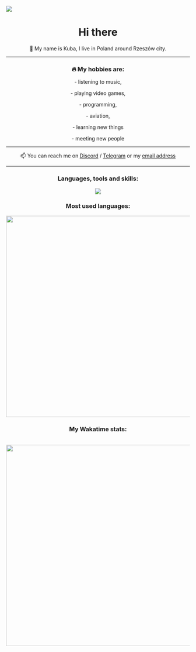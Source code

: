 ![](https://komarev.com/ghpvc/?username=yaquenj&color=blue)
<h1 align="center">Hi there</h1> 
<p align="center">👋 My name is Kuba, I live in Poland around Rzeszów city. </p>
<hr>
<h3 align="center">🔥 My hobbies are: </h3>

<div align="center">
		<p>- listening to music,</p> 
		<p>- playing video games,</p> 
		<p>- programming,</p> 
		<p>- aviation,</p>
		<p>- learning new things</p> 
    <p>- meeting new people</p>
</div>
<hr>
<p align="center">📫 You can reach me on <a target="_blank" href="https://discord.com/users/780475905066926111">Discord</a> / <a target="_blank" href="https://t.me/yaquenj">Telegram</a> or my <a target="_blank" href="mailto:yaquenjs@gmail.com">email address</a></p>
<hr>

<h3 align="center">Languages, tools and skills:</h3>
<!--lang icons-->
<p align="center">
  <a href="https://skillicons.dev">
    <img src="https://skillicons.dev/icons?i=bun,nodejs,js,ts,html,css,sass,discordjs,react,mongodb,mysql,npm,pnpm,vscode,postman,raspberrypi,ubuntu,windows&theme=dark&perline=9" />
  </a>
</p>

<!--profile rating
<h3 align="center">My GitHub profile stats:</h3>
<div align="center">
	<img src="https://github-readme-stats.vercel.app/api/?username=yaquenj&show_icons=true&theme=radical">
</div>
-->
<h3 align="center">Most used languages:</h3>
<!--activity wakatime-->
<div align="center">
	<img width="550px" align="center" src="https://github-readme-stats.vercel.app/api/wakatime?username=yaquenj&layout=compact&theme=dark">
</div>

<h3 align="center">My Wakatime stats:</h3>
<!--activity wakatime-->
<div align="center">
	<br>
	<img width="550px" align="center" src="https://wakatime.com/share/@7ddd9c07-3d30-4314-8234-841dff26e5ee/5c90db74-438f-4597-9f50-1e4c8ff4b2d3.svg">
	<br>
</div>
